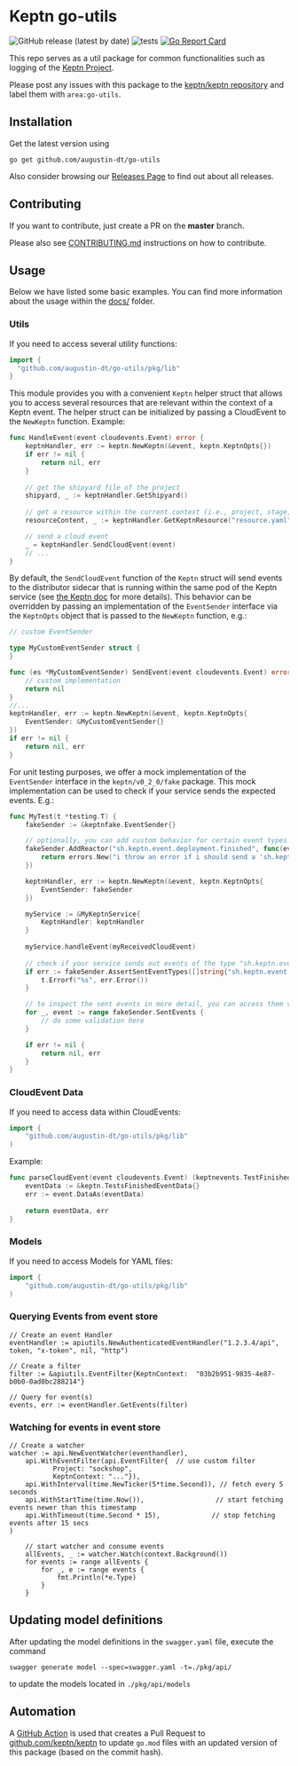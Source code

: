 # Keptn go-utils
![GitHub release (latest by date)](https://img.shields.io/github/v/release/keptn/go-utils)
![tests](https://github.com/augustin-dt/go-utils/workflows/tests/badge.svg)
[![Go Report Card](https://goreportcard.com/badge/github.com/augustin-dt/go-utils)](https://goreportcard.com/report/github.com/augustin-dt/go-utils)

This repo serves as a util package for common functionalities such as logging of the [Keptn Project](https://github.com/keptn).

Please post any issues with this package to the [keptn/keptn repository](https://github.com/keptn/keptn/issues) and label them with `area:go-utils`.

## Installation

Get the latest version using
```console
go get github.com/augustin-dt/go-utils
```
Also consider browsing our [Releases Page](https://github.com/augustin-dt/go-utils/releases) to find out about all releases.


## Contributing

If you want to contribute, just create a PR on the **master** branch.

Please also see [CONTRIBUTING.md](CONTRIBUTING.md) instructions on how to contribute.

## Usage

Below we have listed some basic examples. You can find more information about the usage within the [docs/](docs/) folder.

### Utils
If you need to access several utility functions:

```go
import {
  "github.com/augustin-dt/go-utils/pkg/lib"
}
```

This module provides you with a convenient `Keptn` helper struct that allows you to access several resources that are relevant within the context of a 
Keptn event. The helper struct can be initialized by passing a CloudEvent to the `NewKeptn` function. Example:

```go
func HandleEvent(event cloudevents.Event) error {
	keptnHandler, err := keptn.NewKeptn(&event, keptn.KeptnOpts{})
	if err != nil {
		return nil, err
	}
	
    // get the shipyard file of the project
    shipyard, _ := keptnHandler.GetShipyard()
    
    // get a resource within the current context (i.e., project, stage, service) of the event
    resourceContent, _ := keptnHandler.GetKeptnResource("resource.yaml")

    // send a cloud event
    _ = keptnHandler.SendCloudEvent(event)
    // ...
}
```

By default, the `SendCloudEvent` function of the `Keptn` struct will send events to the distributor sidecar that is running within the same pod of the Keptn service (see [the Keptn doc](https://keptn.sh/docs/0.8.x/integrations/custom_integration/#subscription-to-keptn-event) for more details).
This behavior can be overridden by passing an implementation of the `EventSender` interface via the `KeptnOpts` object that is passed to the `NewKeptn` function, e.g.:

```go
// custom EventSender

type MyCustomEventSender struct {
}

func (es *MyCustomEventSender) SendEvent(event cloudevents.Event) error {
    // custom implementation
    return nil
}
//...
keptnHandler, err := keptn.NewKeptn(&event, keptn.KeptnOpts{
    EventSender: &MyCustomEventSender{}
})
if err != nil {
    return nil, err
}
```

For unit testing purposes, we offer a mock implementation of the `EventSender` interface in the `keptn/v0_2_0/fake` package. This mock implementation can be used to check if your service sends the expected events. E.g.:

```go
func MyTest(t *testing.T) {
    fakeSender := &keptnfake.EventSender{}

    // optionally, you can add custom behavior for certain event types (e.g. returning an error for a certain event type):
    fakeSender.AddReactor("sh.keptn.event.deployment.finished", func(event cloudevents.Event) error {
        return errors.New("i throw an error if i should send a 'sh.keptn.event.deployment.finished' event")
    })

    keptnHandler, err := keptn.NewKeptn(&event, keptn.KeptnOpts{
        EventSender: fakeSender
    })

    myService := &MyKeptnService{
        KeptnHandler: keptnHandler
    }
    
    myService.handleEvent(myReceivedCloudEvent)
    
    // check if your service sends out events of the type "sh.keptn.event.deployment.started" and "sh.keptn.event.deployment.finished"
    if err := fakeSender.AssertSentEventTypes([]string{"sh.keptn.event.deployment.started", "sh.keptn.event.deployment.finished"}); err != nil {
        t.Errorf("%s", err.Error())
    }

    // to inspect the sent events in more detail, you can access them via fakeSender.SentEvents
    for _, event := range fakeSender.SentEvents {
        // do some validation here
    }

    if err != nil {
        return nil, err
    }
}

```

### CloudEvent Data
If you need to access data within CloudEvents:

```go
import {
	"github.com/augustin-dt/go-utils/pkg/lib"
)
```

Example:

```go
func parseCloudEvent(event cloudevents.Event) (keptnevents.TestFinishedEventData, error) {
	eventData := &keptn.TestsFinishedEventData{}
	err := event.DataAs(eventData)
    
    return eventData, err
}
```

### Models
If you need to access Models for YAML files:

```go
import {
	"github.com/augustin-dt/go-utils/pkg/lib"
)
```

### Querying Events from event store
```
// Create an event Handler
eventHandler := apiutils.NewAuthenticatedEventHandler("1.2.3.4/api", token, "x-token", nil, "http")

// Create a filter
filter := &apiutils.EventFilter{KeptnContext:  "03b2b951-9835-4e87-b0b0-0ad0bc288214"}

// Query for event(s)
events, err := eventHandler.GetEvents(filter)
```

### Watching for events in event store
```
// Create a watcher
watcher := api.NewEventWatcher(eventhandler),
	api.WithEventFilter(api.EventFilter{  // use custom filter
           Project: "sockshop",
           KeptnContext: "..."}),
	api.WithInterval(time.NewTicker(5*time.Second)), // fetch every 5 seconds
	api.WithStartTime(time.Now()),                  // start fetching events newer than this timestamp
	api.WithTimeout(time.Second * 15),             // stop fetching events after 15 secs
)

    // start watcher and consume events
	allEvents, _ := watcher.Watch(context.Background())
	for events := range allEvents {
		for _, e := range events {
			fmt.Println(*e.Type)
		}
	}
``` 


## Updating model definitions
After updating the model definitions in the `swagger.yaml` file, execute the command

```
swagger generate model --spec=swagger.yaml -t=./pkg/api/
```

to update the models located in `./pkg/api/models`


## Automation

A [GitHub Action](https://github.com/augustin-dt/go-utils/actions?query=workflow%3A%22Auto+PR+to+keptn%2Fkeptn%22) is used
that creates a Pull Request to  [github.com/keptn/keptn](https://github.com/keptn/keptn) to update `go.mod`
files with an updated version of this  package (based on the commit hash).